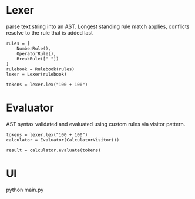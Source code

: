 # Lexer
parse text string into an AST. Longest standing rule match applies, conflicts resolve to the rule that is added last
```
rules = [
    NumberRule(),
    OperatorRule(),
    BreakRule([" "])
]
rulebook = Rulebook(rules)
lexer = Lexer(rulebook)

tokens = lexer.lex("100 + 100")
```

# Evaluator
AST syntax validated and evaluated using custom rules via visitor pattern.
```
tokens = lexer.lex("100 + 100")
calculator = Evaluator(CalculatorVisitor())

result = calculator.evaluate(tokens)
```

# UI
python main.py
